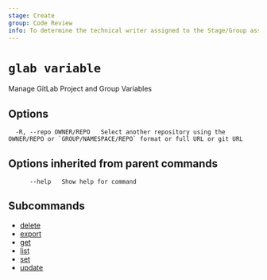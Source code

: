 ```yaml
---
stage: Create
group: Code Review
info: To determine the technical writer assigned to the Stage/Group associated with this page, see https://about.gitlab.com/handbook/product/ux/technical-writing/#assignments
---
```


<!--
This documentation is auto generated by a script.
Please do not edit this file directly. Run `make gen-docs` instead.
-->

# `glab variable`

Manage GitLab Project and Group Variables

## Options

```plaintext
  -R, --repo OWNER/REPO   Select another repository using the OWNER/REPO or `GROUP/NAMESPACE/REPO` format or full URL or git URL
```

## Options inherited from parent commands

```plaintext
      --help   Show help for command
```

## Subcommands

- [delete](delete.md)
- [export](export.md)
- [get](get.md)
- [list](list.md)
- [set](set.md)
- [update](update.md)
